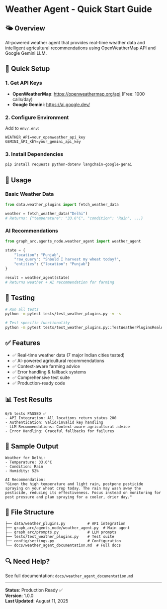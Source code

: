 # Weather Agent - Quick Start Guide

## 🌤️ Overview

AI-powered weather agent that provides real-time weather data and intelligent agricultural recommendations using OpenWeatherMap API and Google Gemini LLM.

## 🚀 Quick Setup

### 1. Get API Keys

- **OpenWeatherMap**: https://openweathermap.org/api (Free: 1000 calls/day)
- **Google Gemini**: https://ai.google.dev/

### 2. Configure Environment

Add to `env/.env`:

```env
WEATHER_API=your_openweather_api_key
GEMINI_API_KEY=your_gemini_api_key
```

### 3. Install Dependencies

```bash
pip install requests python-dotenv langchain-google-genai
```

## 🔧 Usage

### Basic Weather Data

```python
from data.weather_plugins import fetch_weather_data

weather = fetch_weather_data("Delhi")
# Returns: {"temperature": "33.6°C", "condition": "Rain", ...}
```

### AI Recommendations

```python
from graph_arc.agents_node.weather_agent import weather_agent

state = {
    "location": "Punjab",
    "raw_query": "Should I harvest my wheat today?",
    "entities": {"location": "Punjab"}
}

result = weather_agent(state)
# Returns weather + AI recommendation for farming
```

## 🧪 Testing

```bash
# Run all tests
python -m pytest tests/test_weather_plugins.py -v -s

# Test specific functionality
python -m pytest tests/test_weather_plugins.py::TestWeatherPluginsRealAPI::test_weather_agent_llm_recommendations -v -s
```

## ✅ Features

- ✅ Real-time weather data (7 major Indian cities tested)
- ✅ AI-powered agricultural recommendations
- ✅ Context-aware farming advice
- ✅ Error handling & fallback systems
- ✅ Comprehensive test suite
- ✅ Production-ready code

## 📊 Test Results

```
6/6 tests PASSED ✅
- API Integration: All locations return status 200
- Authentication: Valid/invalid key handling
- LLM Recommendations: Context-aware agricultural advice
- Error Handling: Graceful fallbacks for failures
```

## 🎯 Sample Output

```
Weather for Delhi:
- Temperature: 33.6°C
- Condition: Rain
- Humidity: 52%

AI Recommendation:
"Given the high temperature and light rain, postpone pesticide spraying on your wheat crop today. The rain may wash away the pesticide, reducing its effectiveness. Focus instead on monitoring for pest pressure and plan spraying for a cooler, drier day."
```

## 📁 File Structure

```
├── data/weather_plugins.py          # API integration
├── graph_arc/agents_node/weather_agent.py  # Main agent
├── graph_arc/prompts.py             # LLM prompts
├── tests/test_weather_plugins.py    # Test suite
├── config/settings.py               # Configuration
└── docs/weather_agent_documentation.md  # Full docs
```

## 🔍 Need Help?

See full documentation: `docs/weather_agent_documentation.md`

---

**Status**: Production Ready ✅  
**Version**: 1.0.0  
**Last Updated**: August 11, 2025
